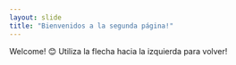```yaml
---
layout: slide
title: "Bienvenidos a la segunda página!"
---
```

Welcome! 😊
Utiliza la flecha hacia la izquierda para volver!
